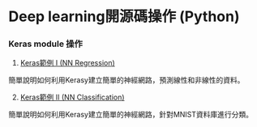 # Deep learning開源碼操作 (Python) 

### Keras module 操作
1. [Keras範例 I (NN Regression)](https://github.com/TommyHuang821/Note/blob/master/Keras/Keras%E7%AF%84%E4%BE%8B%20I.md)

簡單說明如何利用Kerasy建立簡單的神經網路，預測線性和非線性的資料。


2. [Keras範例 II (NN Classification)](https://github.com/TommyHuang821/Note/blob/master/Keras/Keras%E7%AF%84%E4%BE%8B%20II%20(%E5%88%86%E9%A1%9E).md)

簡單說明如何利用Kerasy建立簡單的神經網路，針對MNIST資料庫進行分類。





